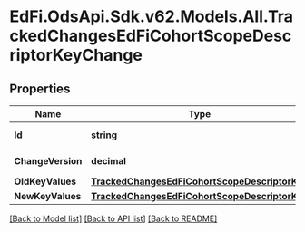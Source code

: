# EdFi.OdsApi.Sdk.v62.Models.All.TrackedChangesEdFiCohortScopeDescriptorKeyChange

## Properties

Name | Type | Description | Notes
------------ | ------------- | ------------- | -------------
**Id** | **string** | Resource identifier | [optional] 
**ChangeVersion** | **decimal** | Change version | [optional] 
**OldKeyValues** | [**TrackedChangesEdFiCohortScopeDescriptorKey**](TrackedChangesEdFiCohortScopeDescriptorKey.md) |  | [optional] 
**NewKeyValues** | [**TrackedChangesEdFiCohortScopeDescriptorKey**](TrackedChangesEdFiCohortScopeDescriptorKey.md) |  | [optional] 

[[Back to Model list]](../README.md#documentation-for-models) [[Back to API list]](../README.md#documentation-for-api-endpoints) [[Back to README]](../README.md)

